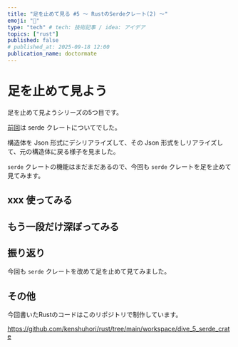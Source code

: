 ```yaml
---
title: "足を止めて見る #5 〜 RustのSerdeクレート(2) 〜"
emoji: "🚶"
type: "tech" # tech: 技術記事 / idea: アイデア
topics: ["rust"]
published: false
# published_at: 2025-09-18 12:00
publication_name: doctormate
---
```


# 足を止めて見よう

足を止めて見ようシリーズの5つ目です。

[前回](https://zenn.dev/doctormate/articles/dive_4_serde_crate)は serde クレートについてでした。

構造体を Json 形式にデシリアライズして、その Json 形式をしリアライズして、元の構造体に戻る様子を見ました。

`serde` クレートの機能はまだまだあるので、今回も `serde` クレートを足を止めて見てみます。

## xxx 使ってみる

## もう一段だけ深ぼってみる

## 振り返り

今回も `serde` クレートを改めて足を止めて見てみました。

## その他

今回書いたRustのコードはこのリポジトリで制作しています。

https://github.com/kenshuhori/rust/tree/main/workspace/dive_5_serde_crate

